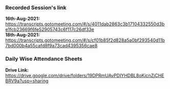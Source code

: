 ### Recorded Session's link
**16th-Aug-2021:** https://transcripts.gotomeeting.com/#/s/4011dab2863c3b17104332550d3be1fcb23669f6fe52905743c6f117c26df33e<br>
**18th-Aug-2021:** https://transcripts.gotomeeting.com/#/s/cf01b85f2d828a5a0bf293540d11b7bd000b4a55cafd8f9a73cad4395356cae8

### Daily Wise Attendance Sheets
**Drive Link:** https://drive.google.com/drive/folders/19DPRmUAvPDIYHDBL8oKicnZjCHEBRV9a?usp=sharing
